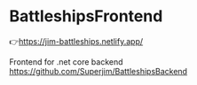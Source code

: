 # BattleshipsFrontend

:point_right:https://jim-battleships.netlify.app/

Frontend for .net core backend https://github.com/Superjim/BattleshipsBackend
